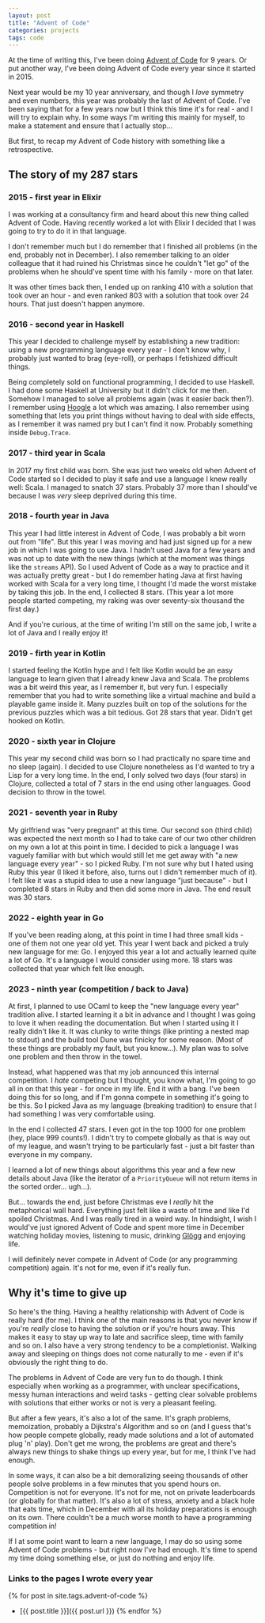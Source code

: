 ```yaml
---
layout: post
title: "Advent of Code"
categories: projects
tags: code
---
```


At the time of writing this, I've been doing [Advent of Code](https://adventofcode.com) for 9 years. 
Or put another way, I've been doing Advent of Code every year since it started in 2015.

Next year would be my 10 year anniversary, and though I *love* symmetry and even numbers, this year was probably the last of Advent of Code. I've been saying that for a few years now but I think this time it's for real - and I will try to explain why. In some ways I'm writing this mainly for myself, to make a statement and ensure that I actually stop...

But first, to recap my Advent of Code history with something like a retrospective.

## The story of my 287 stars

### 2015 - first year in Elixir
I was working at a consultancy firm and heard about this new thing called Advent of Code.
Having recently worked a lot with Elixir I decided that I was going to try to do it in that language.

I don't remember much but I do remember that I finished all problems (in the end, probably not in December). 
I also remember talking to an older colleague that it had ruined his Christmas since he couldn't "let go" of the problems when he should've spent time with his family - more on that later.

It was other times back then, I ended up on ranking 410 with a solution that took over an hour - and even ranked 803 with a solution that took over 24 hours. That just doesn't happen anymore.

### 2016 - second year in Haskell
This year I decided to challenge myself by establishing a new tradition: using a new programming language every year - I don't know why, I probably just wanted to brag  (eye-roll), or perhaps I fetishized difficult things.

Being completely sold on functional programming, I decided to use Haskell.
I had done some Haskell at University but it didn't click for me then.
Somehow I managed to solve all problems again (was it easier back then?).
I remember using [Hoogle](https://hoogle.haskell.org) a lot which was amazing.
I also remember using something that lets you print things without having to deal with side effects, as I remember it was named pry but I can't find it now.
Probably something inside `Debug.Trace`.

### 2017 - third year in Scala
In 2017 my first child was born. 
She was just two weeks old when Advent of Code started so I decided to play it safe and use a language I knew really well: Scala.
I managed to snatch 37 stars. Probably 37 more than I should've because I was *very* sleep deprived during this time.

### 2018 - fourth year in Java
This year I had little interest in Advent of Code, I was probably a bit worn out from "life". But this year I was moving and had just signed up for a new job in which I was going to use Java.
I hadn't used Java for a few years and was not up to date with the new things (which at the moment was things like the `streams` API).
So I used Advent of Code as a way to practice and it was actually pretty great - but I do remember hating Java at first having worked with Scala for a very long time, I thought I'd made the worst mistake by taking this job.
In the end, I collected 8 stars. (This year a lot more people started competing, my raking was over seventy-six thousand the first day.)

And if you're curious, at the time of writing I'm still on the same job, I write a lot of Java and I really enjoy it!

### 2019 - firth year in Kotlin
I started feeling the Kotlin hype and I felt like Kotlin would be an easy language to learn given that I already knew Java and Scala.
The problems was a bit weird this year, as I remember it, but very fun. 
I especially remember that you had to write something like a virtual machine and build a playable game inside it.
Many puzzles built on top of the solutions for the previous puzzles which was a bit tedious.
Got 28 stars that year. Didn't get hooked on Kotlin.

### 2020 - sixth year in Clojure
This year my second child was born so I had practically no spare time and no sleep (again).
I decided to use Clojure nonetheless as I'd wanted to try a Lisp for a very long time.
In the end, I only solved two days (four stars) in Clojure, collected a total of 7 stars in the end using other languages.
Good decision to throw in the towel.

### 2021 - seventh year in Ruby
My girlfriend was "very pregnant" at this time. Our second son (third child) was expected the next month so I had to take care of our two other children on my own a lot at this point in time. I decided to pick a language I was vaguely familiar with but which would still let me get away with "a new language every year" - so I picked Ruby.
I'm not sure why but I hated using Ruby this year (I liked it before, also, turns out I didn't remember much of it). I felt like it was a stupid idea to use a new language "just because" - but I completed 8 stars in Ruby and then did some more in Java. The end result was 30 stars.

### 2022 - eighth year in Go
If you've been reading along, at this point in time I had three small kids - one of them not one year old yet.
This year I went back and picked a truly new language for me: Go.
I enjoyed this year a lot and actually learned quite a lot of Go.
It's a language I would consider using more.
18 stars was collected that year which felt like enough.

### 2023 - ninth year (competition / back to Java)
At first, I planned to use OCaml to keep the "new language every year" tradition alive. I started learning it a bit in advance and I thought I was going to love it when reading the documentation.
But when I started using it I really didn't like it. It was clunky to write things (like printing a nested map to stdout) and the build tool Dune was finicky for some reason.
(Most of these things are probably my fault, but you know...).
My plan was to solve one problem and then throw in the towel.

Instead, what happened was that my job announced this internal competition. 
I *hate* competing but I thought, you know what, I'm going to go all in on that this year - for once in my life.
End it with a bang.
I've been doing this for so long, and if I'm gonna compete in something it's going to be this.
So I picked Java as my language (breaking tradition) to ensure that I had something I was very comfortable using.

In the end I collected 47 stars. I even got in the top 1000 for one problem (hey, place 999 counts!).
I didn't try to compete globally as that is way out of my league, and wasn't trying to be particularly fast - just a bit faster than everyone in my company.

I learned a lot of new things about algorithms this year and a few new details about Java (like the iterator of a `PriorityQueue` will not return items in the sorted order... ugh...). 

But... towards the end, just before Christmas eve I *really* hit the metaphorical wall hard. 
Everything just felt like a waste of time and like I'd spoiled Christmas.
And I was really tired in a weird way.
In hindsight, I wish I would've just ignored Advent of Code and spent more time in December watching holiday movies, listening to music, drinking [Glögg](https://en.wikipedia.org/wiki/Glögg) and enjoying life.

I will definitely never compete in Advent of Code (or any programming competition) again.
It's not for me, even if it's really fun.

## Why it's time to give up

So here's the thing. Having a healthy relationship with Advent of Code is really hard (for me).
I think one of the main reasons is that you never know if you're *really* close to having the solution or if you're hours away.
This makes it easy to stay up way to late and sacrifice sleep, time with family and so on.
I also have a very strong tendency to be a completionist.
Walking away and sleeping on things does not come naturally to me - even if it's obviously the right thing to do.

The problems in Advent of Code are very fun to do though. 
I think especially when working as a programmer, with unclear specifications, messy human interactions and weird tasks - getting clear solvable problems with solutions that either works or not is very a pleasant feeling. 

But after a few years, it's also a lot of the same. It's graph problems, memoization, probably a Dijkstra's Algorithm and so on (and I guess that's how people compete globally, ready made solutions and a lot of automated plug 'n' play).
Don't get me wrong, the problems are great and there's always new things to shake things up every year, but for me, I think I've had enough.

In some ways, it can also be a bit demoralizing seeing thousands of other people solve problems in a few minutes that you spend hours on.
Competition is not for everyone. It's not for me, not on private leaderboards (or globally for that matter).
It's also a lot of stress, anxiety and a black hole that eats time, which in December with all its holiday preparations is enough on its own. There couldn't be a much worse month to have a programming competition in!


If I at some point want to learn a new language, I may do so using some Advent of Code problems - but right now I've had enough.
It's time to spend my time doing something else, or just do nothing and enjoy life.

### Links to the pages I wrote every year
{% for post in site.tags.advent-of-code %}
- [{{ post.title }}]({{ post.url }})
{% endfor %}